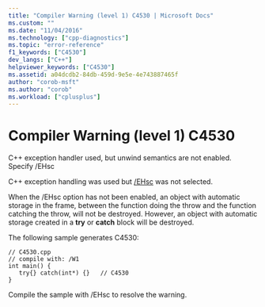 ```yaml
---
title: "Compiler Warning (level 1) C4530 | Microsoft Docs"
ms.custom: ""
ms.date: "11/04/2016"
ms.technology: ["cpp-diagnostics"]
ms.topic: "error-reference"
f1_keywords: ["C4530"]
dev_langs: ["C++"]
helpviewer_keywords: ["C4530"]
ms.assetid: a04dcdb2-84db-459d-9e5e-4e743887465f
author: "corob-msft"
ms.author: "corob"
ms.workload: ["cplusplus"]
---
```

# Compiler Warning (level 1) C4530
C++ exception handler used, but unwind semantics are not enabled. Specify /EHsc  
  
 C++ exception handling was used but [/EHsc](../../build/reference/eh-exception-handling-model.md) was not selected.  
  
 When the /EHsc option has not been enabled, an object with automatic storage in the frame, between the function doing the throw and the function catching the throw, will not be destroyed. However, an object with automatic storage created in a **try** or **catch** block will be destroyed.  
  
 The following sample generates C4530:  
  
```  
// C4530.cpp  
// compile with: /W1  
int main() {  
   try{} catch(int*) {}   // C4530  
}  
```  
  
 Compile the sample with /EHsc to resolve the warning.